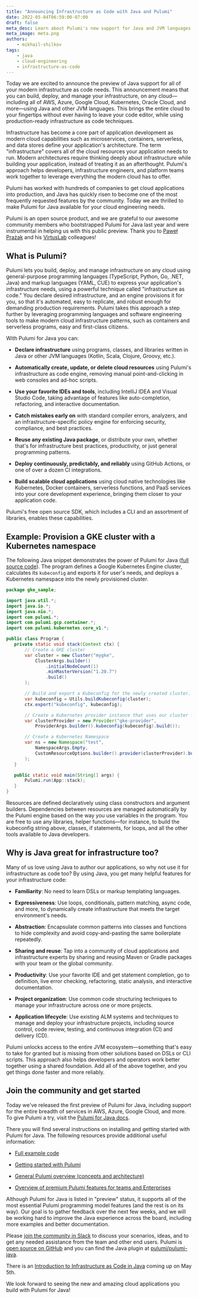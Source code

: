 ```yaml
---
title: "Announcing Infrastructure as Code with Java and Pulumi"
date: 2022-05-04T06:59:00-07:00
draft: false
meta_desc: Learn about Pulumi's new support for Java and JVM languages, which enable you to use infrastructure as code on any cloud with the JVM ecosystem.
meta_image: meta.png
authors:
    - mikhail-shilkov
tags:
    - java
    - cloud-engineering
    - infrastructure-as-code
---
```


Today we are excited to announce the preview of Java support for all of your modern infrastructure as code needs. This announcement means that you can build, deploy, and manage your infrastructure, on any cloud&mdash;including all of AWS, Azure, Google Cloud, Kubernetes, Oracle Cloud, and more&mdash;using Java and other JVM languages. This brings the entire cloud to your fingertips without ever having to leave your code editor, while using production-ready infrastructure as code techniques.

<!--more-->

Infrastructure has become a core part of application development as modern cloud capabilities such as microservices, containers, serverless, and data stores define your application's architecture. The term "infrastructure" covers all of the cloud resources your application needs to run. Modern architectures require thinking deeply about infrastructure while building your application, instead of treating it as an afterthought. Pulumi's approach helps developers, infrastructure engineers, and platform teams work together to leverage everything the modern cloud has to offer.

Pulumi has worked with hundreds of companies to get cloud applications into production, and Java has quickly risen to become one of the most frequently requested features by the community. Today we are thrilled to make Pulumi for Java available for your cloud engineering needs.

Pulumi is an open source product, and we are grateful to our awesome community members who bootstrapped Pulumi for Java last year and were instrumental in helping us with this public preview. Thank you to [Paweł Prażak](https://twitter.com/pawelprazak) and his [VirtusLab](https://virtuslab.com) colleagues!

## What is Pulumi?

Pulumi lets you build, deploy, and manage infrastructure on any cloud using general-purpose programming languages (TypeScript, Python, Go, .NET, Java) and markup languages (YAML, CUE) to express your application's infrastructure needs, using a powerful technique called "infrastructure as code." You declare desired infrastructure, and an engine provisions it for you, so that it's automated, easy to replicate, and robust enough for demanding production requirements. Pulumi takes this approach a step further by leveraging programming languages and software engineering tools to make modern cloud infrastructure patterns, such as containers and serverless programs, easy and first-class citizens.

With Pulumi for Java you can:

- **Declare infrastructure** using programs, classes, and libraries written in Java or other JVM languages (Kotlin, Scala, Clojure, Groovy, etc.).

- **Automatically create, update, or delete cloud resources** using Pulumi's infrastructure as code engine, removing manual point-and-clicking in web consoles and ad-hoc scripts.

- **Use your favorite IDEs and tools**, including IntelliJ IDEA and Visual Studio Code, taking advantage of features like auto-completion, refactoring, and interactive documentation.

- **Catch mistakes early on** with standard compiler errors, analyzers, and an infrastructure-specific policy engine for enforcing security, compliance, and best practices.

- **Reuse any existing Java package**, or distribute your own, whether that's for infrastructure best practices, productivity, or just general programming patterns.

- **Deploy continuously, predictably, and reliably** using GitHub Actions, or one of over a dozen CI integrations.

- **Build scalable cloud applications** using cloud native technologies like Kubernetes, Docker containers, serverless functions, and PaaS services into your core development experience, bringing them closer to your application code.

Pulumi's free open source SDK, which includes a CLI and an assortment of libraries, enables these capabilities.

## Example: Provision a GKE cluster with a Kubernetes namespace

The following Java snippet demonstrates the power of Pulumi for Java ([full source code](https://github.com/pulumi/examples/tree/master/gcp-java-gke-hello-world)). The program defines a Google Kubernetes Engine cluster, calculates its `kubeconfig` and exports it for user's needs, and deploys a Kubernetes namespace into the newly provisioned cluster.

```java
package gke_sample;

import java.util.*;
import java.io.*;
import java.nio.*;
import com.pulumi.*;
import com.pulumi.gcp.container.*;
import com.pulumi.kubernetes.core_v1.*;

public class Program {
   private static void stack(Context ctx) {
       // Create a GKE cluster
       var cluster = new Cluster("mygke",
           ClusterArgs.builder()
               .initialNodeCount(1)
               .minMasterVersion("1.20.7")
               .build()
       );

       // Build and export a Kubeconfig for the newly created cluster.
       var kubeconfig = Utils.buildKubeconfig(cluster);
       ctx.export("kubeconfig", kubeconfig);

       // Create a Kubernetes provider instance that uses our cluster from above.
       var clusterProvider = new Provider("gke-provider",
           ProviderArgs.builder().kubeconfig(kubeconfig).build());

       // Create a Kubernetes Namespace
       var ns = new Namespace("test",
           NamespaceArgs.Empty,
           CustomResourceOptions.builder().provider(clusterProvider).build()
       );
   }

   public static void main(String[] args) {
       Pulumi.run(App::stack);
   }
}
```

Resources are defined declaratively using class constructors and argument builders. Dependencies between resources are managed automatically by the Pulumi engine based on the way you use variables in the program. You are free to use any libraries, helper functions&mdash;for instance, to build the kubeconfig string above, classes, if statements, for loops, and all the other tools available to Java developers.

## Why is Java great for infrastructure too?

Many of us love using Java to author our applications, so why not use it for infrastructure as code too? By using Java, you get many helpful features for your infrastructure code:

- **Familiarity**: No need to learn DSLs or markup templating languages.

- **Expressiveness**: Use loops, conditionals, pattern matching, async code, and more, to dynamically create infrastructure that meets the target environment's needs.

- **Abstraction**: Encapsulate common patterns into classes and functions to hide complexity and avoid copy-and-pasting the same boilerplate repeatedly.

- **Sharing and reuse**: Tap into a community of cloud applications and infrastructure experts by sharing and reusing Maven or Gradle packages with your team or the global community.

- **Productivity**: Use your favorite IDE and get statement completion, go to definition, live error checking, refactoring, static analysis, and interactive documentation.

- **Project organization**: Use common code structuring techniques to manage your infrastructure across one or more projects.

- **Application lifecycle**: Use existing ALM systems and techniques to manage and deploy your infrastructure projects, including source control, code review, testing, and continuous integration (CI) and delivery (CD).

Pulumi unlocks access to the entire JVM ecosystem&mdash;something that's easy to take for granted but is missing from other solutions based on DSLs or CLI scripts. This approach also helps developers and operators work better together using a shared foundation. Add all of the above together, and you get things done faster and more reliably.

## Join the community and get started

Today we've released the first preview of Pulumi for Java, including support for the entire breadth of services in AWS, Azure, Google Cloud, and more. To give Pulumi a try, visit the [Pulumi for Java docs](https://www.pulumi.com/docs/intro/languages/java/).

There you will find several instructions on installing and getting started with Pulumi for Java. The following resources provide additional useful information:

- [Full example code](https://github.com/pulumi/examples/tree/master/gcp-java-gke-hello-world)

- [Getting started with Pulumi](https://www.pulumi.com/docs/get-started/)

- [General Pulumi overview (concepts and architecture)](https://www.pulumi.com/docs/intro/concepts/)

- [Overview of premium Pulumi features for teams and Enterprises](https://www.pulumi.com/pricing/)

Although Pulumi for Java is listed in "preview" status, it supports all of the most essential Pulumi programming model features (and the rest is on its way). Our goal is to gather feedback over the next few weeks, and we will be working hard to improve the Java experience across the board, including more examples and better documentation.

Please [join the community in Slack](https://slack.pulumi.com/) to discuss your scenarios, ideas, and to get any needed assistance from the team and other end users. Pulumi is [open source on GitHub](https://github.com/pulumi/pulumi) and you can find the Java plugin at [pulumi/pulumi-java](https://github.com/pulumi/pulumi-java).

There is an [Introduction to Infrastructure as Code in Java](https://www.pulumi.com/resources/introduction-to-infrastructure-as-code/) coming up on May 5th.

We look forward to seeing the new and amazing cloud applications you build with Pulumi for Java!
